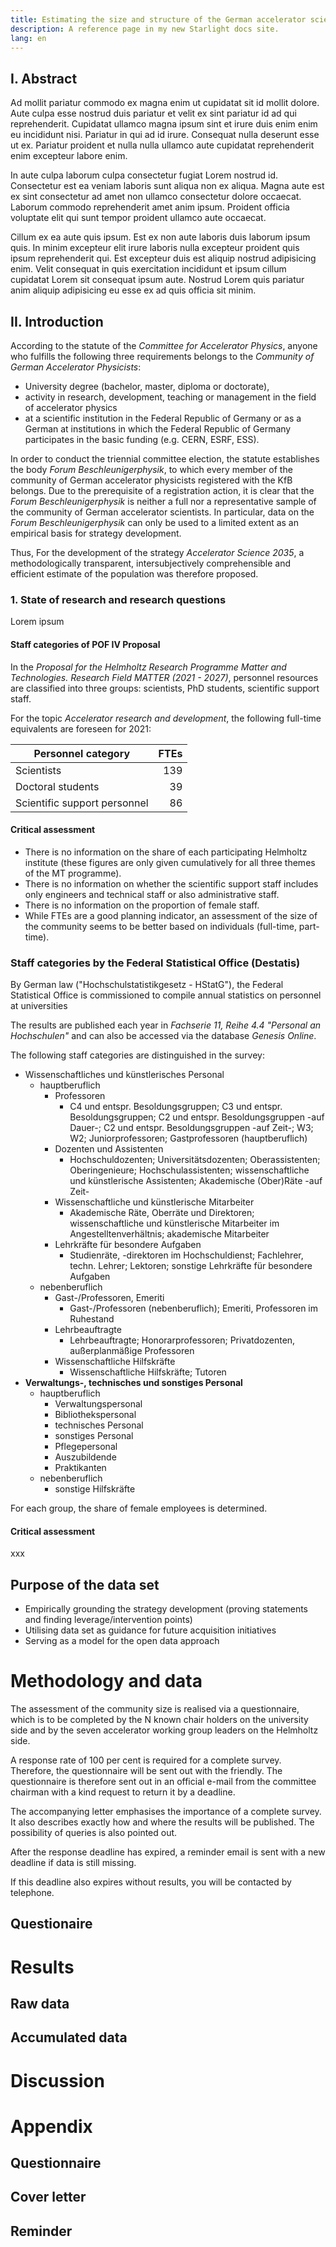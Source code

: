 ```yaml
---
title: Estimating the size and structure of the German accelerator science community
description: A reference page in my new Starlight docs site.
lang: en
---
```


<div class="spread--left spread-area--c-1-under-header">

## I. Abstract

Ad mollit pariatur commodo ex magna enim ut cupidatat sit id mollit dolore. Aute culpa esse nostrud duis pariatur et velit ex sint pariatur id ad qui reprehenderit. Cupidatat ullamco magna ipsum sint et irure duis enim enim eu incididunt nisi. Pariatur in qui ad id irure. Consequat nulla deserunt esse ut ex. Pariatur proident et nulla nulla ullamco aute cupidatat reprehenderit enim excepteur labore enim.

In aute culpa laborum culpa consectetur fugiat Lorem nostrud id. Consectetur est ea veniam laboris sunt aliqua non ex aliqua. Magna aute est ex sint consectetur ad amet non ullamco consectetur dolore occaecat. Laborum commodo reprehenderit amet anim ipsum. Proident officia voluptate elit qui sunt tempor proident ullamco aute occaecat.

Cillum ex ea aute quis ipsum. Est ex non aute laboris duis laborum ipsum quis. In minim excepteur elit irure laboris nulla excepteur proident quis ipsum reprehenderit qui. Est excepteur duis est aliquip nostrud adipisicing enim. Velit consequat in quis exercitation incididunt et ipsum cillum cupidatat Lorem sit consequat ipsum aute. Nostrud Lorem quis pariatur anim aliquip adipisicing eu esse ex ad quis officia sit minim.

</div>

<div class="spread--left spread-area--c-2-under-header">

## II. Introduction

According to the statute of the _Committee for Accelerator Physics_, anyone who fulfills the following three requirements belongs to the _Community of German Accelerator Physicists_:

- University degree (bachelor, master, diploma or doctorate),
- activity in research, development, teaching or management in the field of accelerator physics
- at a scientific institution in the Federal Republic of Germany or as a German at institutions in which the Federal Republic of Germany participates in the basic funding (e.g. CERN, ESRF, ESS).

In order to conduct the triennial committee election, the statute establishes the body _Forum Beschleunigerphysik_, to which every member of the community of German accelerator physicists registered with the KfB belongs. Due to the prerequisite of a registration action, it is clear that the _Forum Beschleunigerphysik_ is neither a full nor a representative sample of the community of German accelerator scientists. In particular, data on the _Forum Beschleunigerphysik_ can only be used to a limited extent as an empirical basis for strategy development.

Thus, For the development of the strategy _Accelerator Science 2035_, a methodologically transparent, intersubjectively comprehensible and efficient estimate of the population was therefore proposed.

</div>

<div class="spread--left spread-area--c-3-under-header">

### 1. State of research and research questions

Lorem ipsum

#### Staff categories of POF IV Proposal

In the _Proposal for the Helmholtz Research Programme Matter and Technologies. Research Field MATTER (2021 - 2027)_, personnel resources are classified into three groups: scientists, PhD students, scientific support staff.

For the topic _Accelerator research and development_, the following full-time equivalents are foreseen for 2021:

| Personnel category           | FTEs |
| ---------------------------- | ---: |
| Scientists                   |  139 |
| Doctoral students            |   39 |
| Scientific support personnel |   86 |

#### Critical assessment

- There is no information on the share of each participating Helmholtz institute (these figures are only given cumulatively for all three themes of the MT programme).
- There is no information on whether the scientific support staff includes only engineers and technical staff or also administrative staff.
- There is no information on the proportion of female staff.
- While FTEs are a good planning indicator, an assessment of the size of the community seems to be better based on individuals (full-time, part-time).

### Staff categories by the Federal Statistical Office (Destatis)

By German law ("Hochschulstatistikgesetz - HStatG"), the Federal Statistical Office is commissioned to compile annual statistics on personnel at universities

The results are published each year in _Fachserie 11, Reihe 4.4 "Personal an Hochschulen"_ and can also be accessed via the database _Genesis Online_.

The following staff categories are distinguished in the survey:

- Wissenschaftliches und künstlerisches Personal
  - hauptberuflich
    - Professoren
      - C4 und entspr. Besoldungsgruppen; C3 und entspr. Besoldungsgruppen; C2 und entspr. Besoldungsgruppen -auf Dauer-; C2 und entspr. Besoldungsgruppen -auf Zeit-; W3; W2; Juniorprofessoren; Gastprofessoren (hauptberuflich)
    - Dozenten und Assistenten
      - Hochschuldozenten; Universitätsdozenten; Oberassistenten; Oberingenieure; Hochschulassistenten; wissenschaftliche und künstlerische Assistenten; Akademische (Ober)Räte -auf Zeit-
    - Wissenschaftliche und künstlerische Mitarbeiter
      - Akademische Räte, Oberräte und Direktoren; wissenschaftliche und künstlerische Mitarbeiter im Angestelltenverhältnis; akademische Mitarbeiter
    - Lehrkräfte für besondere Aufgaben
      - Studienräte, -direktoren im Hochschuldienst; Fachlehrer, techn. Lehrer; Lektoren; sonstige Lehrkräfte für besondere Aufgaben
  - nebenberuflich
    - Gast-/Professoren, Emeriti
      - Gast-/Professoren (nebenberuflich); Emeriti, Professoren im Ruhestand
    - Lehrbeauftragte
      - Lehrbeauftragte; Honorarprofessoren; Privatdozenten, außerplanmäßige Professoren
    - Wissenschaftliche Hilfskräfte
      - Wissenschaftliche Hilfskräfte; Tutoren
- **Verwaltungs-, technisches und sonstiges Personal**
  - hauptberuflich
    - Verwaltungspersonal
    - Bibliothekspersonal
    - technisches Personal
    - sonstiges Personal
    - Pflegepersonal
    - Auszubildende
    - Praktikanten
  - nebenberuflich
    - sonstige Hilfskräfte

For each group, the share of female employees is determined.

#### Critical assessment

xxx

</div>

<div class="spread--right spread-area--c-1">

## Purpose of the data set

- Empirically grounding the strategy development (proving statements and finding leverage/intervention points)
- Utilising data set as guidance for future acquisition initiatives
- Serving as a model for the open data approach

</div>

<div class="spread--right spread-area--c-2">

# Methodology and data

The assessment of the community size is realised via a questionnaire, which is to be completed by the N known chair holders on the university side and by the seven accelerator working group leaders on the Helmholtz side.

A response rate of 100 per cent is required for a complete survey. Therefore, the questionnaire will be sent out with the friendly. The questionnaire is therefore sent out in an official e-mail from the committee chairman with a kind request to return it by a deadline.

The accompanying letter emphasises the importance of a complete survey. It also describes exactly how and where the results will be published. The possibility of queries is also pointed out.

After the response deadline has expired, a reminder email is sent with a new deadline if data is still missing.

If this deadline also expires without results, you will be contacted by telephone.

</div>

<div class="spread--right spread-area--c-3">

## Questionaire

# Results

## Raw data

## Accumulated data

# Discussion

# Appendix

## Questionnaire

## Cover letter

## Reminder

<style lang="stylus">

  p
    color: red;

</style>
